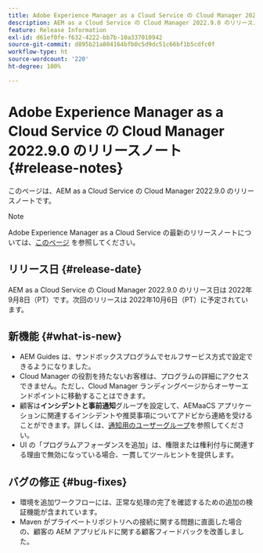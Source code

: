 ```yaml
---
title: Adobe Experience Manager as a Cloud Service の Cloud Manager 2022.9.0 のリリースノート
description: AEM as a Cloud Service の Cloud Manager 2022.9.0 のリリースノートです。
feature: Release Information
exl-id: d61ef0fe-f632-4222-bb7b-10a337010942
source-git-commit: d895b21a804164bfb0c5d9dc51c66bf1b5cdfc0f
workflow-type: ht
source-wordcount: '220'
ht-degree: 100%

---
```


# Adobe Experience Manager as a Cloud Service の Cloud Manager 2022.9.0 のリリースノート {#release-notes}

このページは、AEM as a Cloud Service の Cloud Manager 2022.9.0 のリリースノートです。

>[!NOTE]
>
>Adobe Experience Manager as a Cloud Service の最新のリリースノートについては、[このページ](/help/release-notes/release-notes-cloud/release-notes-current.md) を参照してください。

## リリース日 {#release-date}

AEM as a Cloud Service の Cloud Manager 2022.9.0 のリリース日は 2022年9月8日（PT）です。次回のリリースは 2022年10月6日（PT）に予定されています。

## 新機能 {#what-is-new}

* AEM Guides は、サンドボックスプログラムでセルフサービス方式で設定できるようになりました。
* Cloud Manager の役割を持たないお客様は、プログラムの詳細にアクセスできません。ただし、Cloud Manager ランディングページからオーサーエンドポイントに移動することはできます。
* 顧客は&#x200B;**インシデントと事前通知**&#x200B;グループを設定して、AEMaaCS アプリケーションに関連するインシデントや推奨事項についてアドビから連絡を受けることができます。詳しくは、[通知用のユーザーグループ](/help/journey-onboarding/user-groups.md)を参照してください。
* UI の「プログラムアフォーダンスを追加」は、権限または権利付与に関連する理由で無効になっている場合、一貫してツールヒントを提供します。

## バグの修正 {#bug-fixes}

* 環境を追加ワークフローには、正常な処理の完了を確認するための追加の検証機能が含まれています。
* Maven がプライベートリポジトリへの接続に関する問題に直面した場合の、顧客の AEM アプリビルドに関する顧客フィードバックを改善しました。
